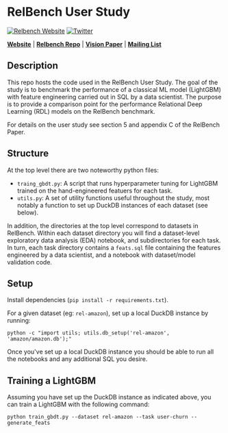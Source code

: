 # RelBench User Study

[![Relbench Website](https://img.shields.io/badge/website-live-brightgreen)](https://relbench.stanford.edu)
[![Twitter](https://img.shields.io/twitter/url/https/twitter.com/cloudposse.svg?style=social&label=Follow%20%40RelBench)](https://twitter.com/RelBench)

[**Website**](https://relbench.stanford.edu) | [**Relbench Repo**](https://github.com/snap-stanford/relbench) | [**Vision Paper**](https://relbench.stanford.edu/paper.pdf) | [**Mailing List**](https://groups.google.com/forum/#!forum/relbench/join)

## Description

This repo hosts the code used in the RelBench User Study.  The goal of the study is to benchmark the
performance of a classical ML model (LightGBM) with feature engineering carried out in SQL by a data
scientist. The purpose is to provide a comparison point for the performance Relational Deep Learning
(RDL) models on the RelBench benchmark.

For details on the user study see section 5 and appendix C of the RelBench Paper.


## Structure
At the top level there are two noteworthy python files:
- `traing_gbdt.py`: A script that runs hyperparameter tuning for LightGBM trained on the hand-engineered
featuers for each task.
- `utils.py`: A set of utility functions useful throughout the study, most notably a function to set
up DuckDB instances of each dataset (see below).

In addition, the directories at the top level correspond to datasets in RelBench. Within each dataset
directory you will find a dataset-level exploratory data analysis (EDA) notebook, and subdirectories
for each task. In turn, each task directory contains a `feats.sql` file containing the features
engineered by a data scientist, and a notebook with dataset/model validation code.

## Setup

Install dependencies (`pip install -r requirements.txt`).

For a given dataset (eg: `rel-amazon`), set up a local DuckDB instance by running:

```shell
python -c "import utils; utils.db_setup('rel-amazon', 'amazon/amazon.db');"
```

Once you've set up a local DuckDB instance you should be able to run all the notebooks and any
additional SQL you desire.


## Training a LightGBM

Assuming you have set up the DuckDB instance as indicated above, you can train a LightGBM with the
following command:

```shell
python train_gbdt.py --dataset rel-amazon --task user-churn --generate_feats
```